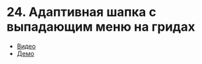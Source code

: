 # 24. Адаптивная шапка с выпадающим меню на гридах

- [Видео](https://youtu.be/o7A0e4PkSAQ)
- [Демо](https://pepelsbey.github.io/playground/24/)
